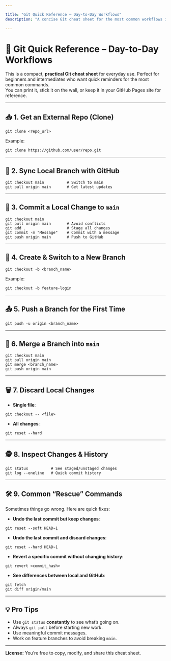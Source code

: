 ```yaml
---

title: "Git Quick Reference – Day-to-Day Workflows"  
description: "A concise Git cheat sheet for the most common workflows in practice."

---
```


# 📝 Git Quick Reference – Day-to-Day Workflows

This is a compact, **practical Git cheat sheet** for everyday use. Perfect for beginners and intermediates who want quick reminders for the most common commands.  
You can print it, stick it on the wall, or keep it in your GitHub Pages site for reference.

---

## 📥 1. Get an External Repo (Clone)

```
git clone <repo_url>
```

Example:

```
git clone https://github.com/user/repo.git
```

---

## 🔄 2. Sync Local Branch with GitHub

```
git checkout main          # Switch to main
git pull origin main       # Get latest updates
```

---

## 💾 3. Commit a Local Change to `main`

```
git checkout main
git pull origin main       # Avoid conflicts
git add .                  # Stage all changes
git commit -m "Message"    # Commit with a message
git push origin main       # Push to GitHub
```

---

## 🌿 4. Create & Switch to a New Branch

```
git checkout -b <branch_name>
```

Example:

```
git checkout -b feature-login
```

---

## 📤 5. Push a Branch for the First Time

```
git push -u origin <branch_name>
```

---

## 🔀 6. Merge a Branch into `main`

```
git checkout main
git pull origin main
git merge <branch_name>
git push origin main
```

---

## 🗑 7. Discard Local Changes

*   **Single file**:

```
git checkout -- <file>
```

*   **All changes**:

```
git reset --hard
```

---

## 🕵️ 8. Inspect Changes & History

```
git status          # See staged/unstaged changes
git log --oneline   # Quick commit history
```

---

## 🛠 9. Common “Rescue” Commands

Sometimes things go wrong. Here are quick fixes:

*   **Undo the last commit but keep changes**:

```
git reset --soft HEAD~1
```

*   **Undo the last commit and discard changes**:

```
git reset --hard HEAD~1
```

*   **Revert a specific commit without changing history**:

```
git revert <commit_hash>
```

*   **See differences between local and GitHub**:

```
git fetch
git diff origin/main
```

---

## 💡 Pro Tips

*   Use `git status` **constantly** to see what’s going on.
*   Always `git pull` before starting new work.
*   Use meaningful commit messages.
*   Work on feature branches to avoid breaking `main`.

---

**License:** You’re free to copy, modify, and share this cheat sheet.